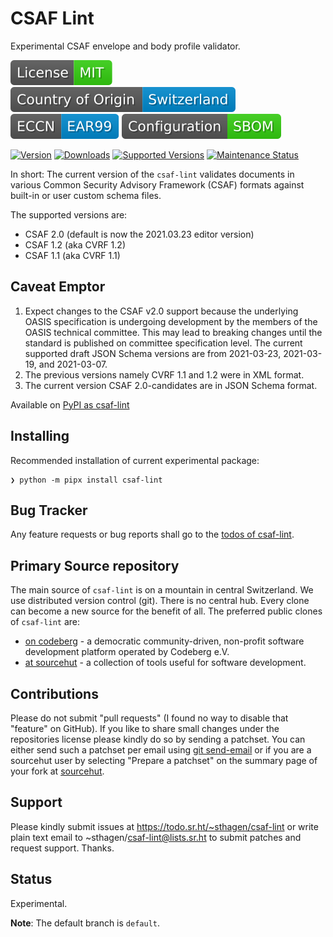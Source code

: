 # CSAF Lint

Experimental CSAF envelope and body profile validator.

[![License](docs/badges/license-spdx-mit.svg)](https://git.sr.ht/~sthagen/csaf-lint/tree/default/item/LICENSE)
[![Country of Origin](docs/badges/country-of-origin-name-switzerland-neutral.svg)](https://git.sr.ht/~sthagen/csaf-lint/tree/default/item/COUNTRY-OF-ORIGIN)
[![Export Classification Control Number (ECCN)](docs/badges/export-control-classification-number_eccn-ear99-neutral.svg)](https://git.sr.ht/~sthagen/csaf-lint/tree/default/item/EXPORT-CONTROL-CLASSIFICATION-NUMBER)
[![Configuration](docs/badges/configuration-sbom.svg)](https://git.sr.ht/~sthagen/csaf-lint/tree/default/item/docs/third-party/README.md)

[![Version](https://img.shields.io/pypi/v/csaf-lint.svg?style=flat)](https://pypi.python.org/pypi/csaf-lint/)
[![Downloads](https://static.pepy.tech/badge/csaf-lint/month)](https://pepy.tech/project/csaf-lint)
[![Supported Versions](https://img.shields.io/pypi/pyversions/csaf-lint.svg?style=flat)](https://pypi.python.org/pypi/csaf-lint/)
[![Maintenance Status](https://img.shields.io/github/commit-activity/y/sthagen/csaf-lint.svg?style=flat)](https://git.sr.ht/~sthagen/csaf-lint/log)

In short: The current version of the `csaf-lint` validates documents in various
Common Security Advisory Framework (CSAF) formats against built-in or user custom schema files.

The supported  versions are:

* CSAF 2.0 (default is now the 2021.03.23 editor version)
* CSAF 1.2 (aka CVRF 1.2)
* CSAF 1.1 (aka CVRF 1.1)

## Caveat Emptor

1. Expect changes to the CSAF v2.0 support because the underlying OASIS specification
is undergoing development by the members of the OASIS technical committee.
   This may lead to breaking changes until the standard is published on
committee specification level.
   The current supported draft JSON Schema versions are from 2021-03-23, 2021-03-19, and 2021-03-07.
2. The previous versions namely CVRF 1.1 and 1.2 were in XML format.
3. The current version CSAF 2.0-candidates are in JSON Schema format.

Available on [PyPI as csaf-lint](https://pypi.org/project/csaf-lint/)

## Installing

Recommended installation of current experimental package:

```console
❯ python -m pipx install csaf-lint
```

## Bug Tracker

Any feature requests or bug reports shall go to the [todos of csaf-lint](https://todo.sr.ht/~sthagen/csaf-lint).

## Primary Source repository

The main source of `csaf-lint` is on a mountain in central Switzerland.
We use distributed version control (git).
There is no central hub.
Every clone can become a new source for the benefit of all.
The preferred public clones of `csaf-lint` are:

* [on codeberg](https://codeberg.org/sthagen/csaf-lint) - a democratic community-driven, non-profit software development platform operated by Codeberg e.V.
* [at sourcehut](https://git.sr.ht/~sthagen/csaf-lint) - a collection of tools useful for software development.

## Contributions

Please do not submit "pull requests" (I found no way to disable that "feature" on GitHub).
If you like to share small changes under the repositories license please kindly do so by sending a patchset.
You can either send such a patchset per email using [git send-email](https://git-send-email.io) or 
if you are a sourcehut user by selecting "Prepare a patchset" on the summary page of your fork at [sourcehut](https://git.sr.ht/).

## Support

Please kindly submit issues at https://todo.sr.ht/~sthagen/csaf-lint or write plain text email to ~sthagen/csaf-lint@lists.sr.ht to submit patches and request support. Thanks.

## Status

Experimental.

**Note**: The default branch is `default`.
